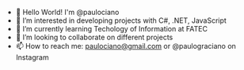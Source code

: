 - 👋 Hello World! I'm @paulociano
- 👀 I’m interested in developing projects with C#, .NET, JavaScript
- 🌱 I’m currently learning Techology of Information at FATEC
- 💞️ I’m looking to collaborate on different projects
- 📫 How to reach me: paulociano@gmail.com or @paulograciano on Instagram
